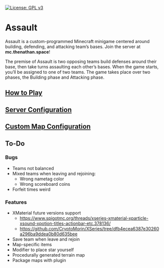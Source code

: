 [![License: GPL v3](https://img.shields.io/badge/License-GPLv3-blue.svg)](https://www.gnu.org/licenses/gpl-3.0)

# Assault

Assault is a custom-programmed Minecraft minigame centered around building, defending, and attacking team’s bases. Join
the server at **mc.thenathan.space**!

The premise of Assault is two opposing teams build defenses around their base, then take turns assaulting each other’s
bases. When the game starts, you’ll be assigned to one of two teams. The game takes place over two phases, the Building
phase and Attacking phase.

## [How to Play](https://github.com/TheKingElessar/Assault/wiki/How-to-Play)

## [Server Configuration](https://github.com/TheKingElessar/Assault/wiki/Plugin-Configuration)

## [Custom Map Configuration](https://github.com/TheKingElessar/Assault/wiki/Map-Configuration)

## To-Do

### Bugs

- Teams not balanced
- Mixed teams when leaving and rejoining:
    - Wrong nametag color
    - Wrong scoreboard coins
- Forfeit times weird

### Features

- XMaterial future versions support
  - https://www.spigotmc.org/threads/xseries-xmaterial-xparticle-xsound-xpotion-titles-actionbar-etc.378136/
  - https://github.com/CryptoMorin/XSeries/tree/dfb4ecea6387e30260a296ba9ddea0b80d635bee
- Save team when leave and rejoin
- Map-specific items
- Modifier to place star yourself
- Procedurally generated terrain map
- Package maps with plugin